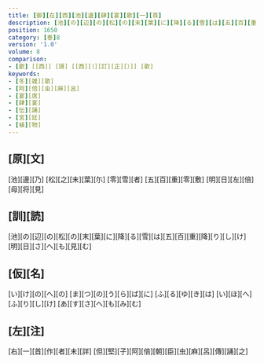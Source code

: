 ```yaml
---
title: [御][在][西][池][邊][肆][宴][歌][一][首]
description: [池][の][辺][の][松][の][末][葉][に][降][る][雪][は][五][百][重][降][り][し][け][明][日][さ][へ][も][見][む]
position: 1650
category: [巻]8
version: '1.0'
volume: 8
comparison:
- [歌] [[西]] [謌] [[西][（][訂][正][）]] [歌]
keywords:
- [冬][雑][歌]
- [阿][倍][虫][麻][呂]
- [宴][席]
- [肆][宴]
- [伝][誦]
- [宮][廷]
- [植][物]
---
```


## [原][文]

[池][邊][乃] [松][之][末][葉][尓] [零][雪][者] [五][百][重][零][敷] [明][日][左][倍][母][将][見]

## [訓][読]

[池][の][辺][の][松][の][末][葉][に][降][る][雪][は][五][百][重][降][り][し][け][明][日][さ][へ][も][見][む]

## [仮][名]

[い][け][の][へ][の] [ま][つ][の][う][ら][ば][に] [ふ][る][ゆ][き][は] [い][ほ][へ][ふ][り][し][け] [あ][す][さ][へ][も][み][む]

## [左][注]

[右][一][首][作][者][未][詳] [但][堅][子][阿][倍][朝][臣][虫][麻][呂][傳][誦][之]

